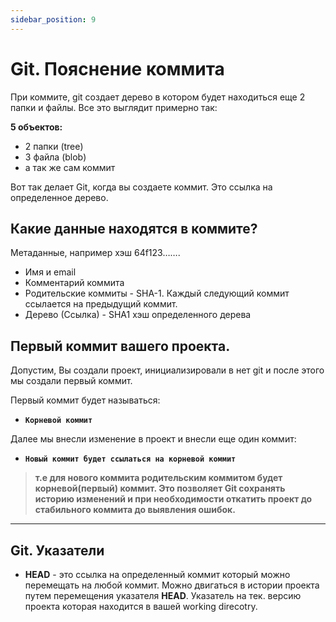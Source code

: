 ```yaml
---
sidebar_position: 9
---
```


# Git. Пояснение коммита

При коммите, git создает дерево в котором будет находиться еще 2 папки и файлы.
Все это выглядит примерно так:

**5 объектов:** 

- 2 папки (tree)
- 3 файла (blob)
- а так же сам коммит

Вот так делает Git, когда вы создаете коммит. Это ссылка на определенное дерево.

## Какие данные находятся в коммите?

Метаданные, например хэш 64f123…….

- Имя и email
- Комментарий коммита
- Родительские коммиты - SHA-1. Каждый следующий коммит ссылается на предыдущий коммит.
- Дерево (Ссылка) - SHA1 хэш определенного дерева

## Первый коммит вашего проекта.

Допустим, Вы создали проект, инициализировали в нет git и после этого мы создали первый коммит.

Первый коммит будет называться:

- **`Корневой коммит`**

Далее мы внесли изменение в проект и внесли еще один коммит:

- **`Новый коммит будет ссылаться на корневой коммит`**

> **т.е для нового коммита родительским коммитом будет корневой(первый) коммит. Это позволяет Git сохранять историю изменений и при необходимости откатить проект до стабильного коммита до выявления ошибок.**
> 

 ****

## Git. Указатели

- **HEAD** - это ссылка на определенный коммит который можно перемещать на любой коммит. Можно двигаться в истории проекта путем перемещения указателя **HEAD**. Указатель на тек. версию проекта которая находится в вашей working direcotry.